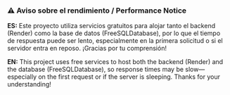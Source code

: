 ### ⚠️ Aviso sobre el rendimiento / Performance Notice

**ES:** Este proyecto utiliza servicios gratuitos para alojar tanto el backend (Render) como la base de datos (FreeSQLDatabase), por lo que el tiempo de respuesta puede ser lento, especialmente en la primera solicitud o si el servidor entra en reposo. ¡Gracias por tu comprensión!

**EN:** This project uses free services to host both the backend (Render) and the database (FreeSQLDatabase), so response times may be slow—especially on the first request or if the server is sleeping. Thanks for your understanding!
